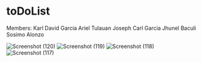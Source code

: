 # toDoList
 Members:
 Karl David Garcia
 Ariel Tulauan
 Joseph Carl Garcia
 Jhunel Baculi
 Sosimo Alonzo
 
![Screenshot (120)](https://user-images.githubusercontent.com/95170733/233891954-cf7102af-973a-4c5c-b404-a9f243386274.png)
![Screenshot (119)](https://user-images.githubusercontent.com/95170733/233892007-9689ef52-9bf3-494d-8edf-b99563167a2d.png)
![Screenshot (118)](https://user-images.githubusercontent.com/95170733/233892006-e1fdf706-bb67-4a5d-8f71-965f4549320a.png)
![Screenshot (117)](https://user-images.githubusercontent.com/95170733/233892004-24cad6e9-b2ca-4b5e-933c-645dd9afac39.png)
